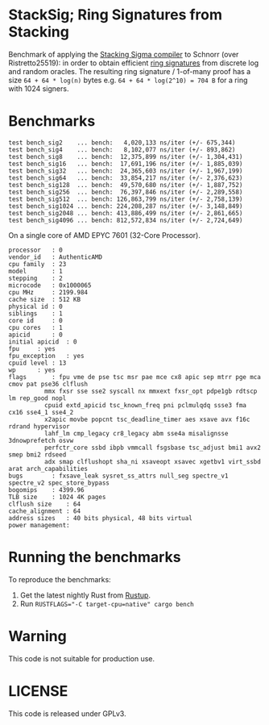 # StackSig; Ring Signatures from Stacking

Benchmark of applying the [Stacking Sigma compiler](https://eprint.iacr.org/2021/422) to Schnorr (over Ristretto25519): in order to obtain efficient [ring signatures](https://en.wikipedia.org/wiki/Ring_signature) from discrete log and random oracles.
The resulting ring signature / 1-of-many proof has a size `64 + 64 * log(n)` bytes e.g. `64 + 64 * log(2^10) = 704 B` for a ring with 1024 signers.

# Benchmarks

```
test bench_sig2    ... bench:   4,020,133 ns/iter (+/- 675,344)
test bench_sig4    ... bench:   8,102,077 ns/iter (+/- 893,862)
test bench_sig8    ... bench:  12,375,899 ns/iter (+/- 1,304,431)
test bench_sig16   ... bench:  17,691,196 ns/iter (+/- 1,885,039)
test bench_sig32   ... bench:  24,365,603 ns/iter (+/- 1,967,199)
test bench_sig64   ... bench:  33,854,217 ns/iter (+/- 2,376,623)
test bench_sig128  ... bench:  49,570,680 ns/iter (+/- 1,887,752)
test bench_sig256  ... bench:  76,397,846 ns/iter (+/- 2,289,558)
test bench_sig512  ... bench: 126,863,799 ns/iter (+/- 2,758,139)
test bench_sig1024 ... bench: 224,208,287 ns/iter (+/- 3,148,849)
test bench_sig2048 ... bench: 413,886,499 ns/iter (+/- 2,861,665)
test bench_sig4096 ... bench: 812,572,834 ns/iter (+/- 2,724,649)
```

On a single core of AMD EPYC 7601 (32-Core Processor).

```
processor	: 0
vendor_id	: AuthenticAMD
cpu family	: 23
model		: 1
stepping	: 2
microcode	: 0x1000065
cpu MHz		: 2199.984
cache size	: 512 KB
physical id	: 0
siblings	: 1
core id		: 0
cpu cores	: 1
apicid		: 0
initial apicid	: 0
fpu		: yes
fpu_exception	: yes
cpuid level	: 13
wp		: yes
flags		: fpu vme de pse tsc msr pae mce cx8 apic sep mtrr pge mca cmov pat pse36 clflush 
          mmx fxsr sse sse2 syscall nx mmxext fxsr_opt pdpe1gb rdtscp lm rep_good nopl 
          cpuid extd_apicid tsc_known_freq pni pclmulqdq ssse3 fma cx16 sse4_1 sse4_2 
          x2apic movbe popcnt tsc_deadline_timer aes xsave avx f16c rdrand hypervisor 
          lahf_lm cmp_legacy cr8_legacy abm sse4a misalignsse 3dnowprefetch osvw 
          perfctr_core ssbd ibpb vmmcall fsgsbase tsc_adjust bmi1 avx2 smep bmi2 rdseed 
          adx smap clflushopt sha_ni xsaveopt xsavec xgetbv1 virt_ssbd arat arch_capabilities
bugs		: fxsave_leak sysret_ss_attrs null_seg spectre_v1 spectre_v2 spec_store_bypass
bogomips	: 4399.96
TLB size	: 1024 4K pages
clflush size	: 64
cache_alignment	: 64
address sizes	: 40 bits physical, 48 bits virtual
power management:
```

# Running the benchmarks

To reproduce the benchmarks:

1. Get the latest nightly Rust from [Rustup](https://rustup.rs/).
2. Run `RUSTFLAGS="-C target-cpu=native" cargo bench`

# Warning

This code is not suitable for production use.

# LICENSE

This code is released under GPLv3.

